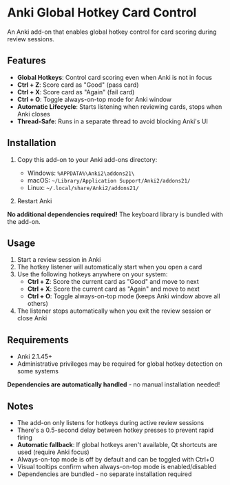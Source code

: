 # Anki Global Hotkey Card Control

An Anki add-on that enables global hotkey control for card scoring during review sessions.

## Features

- **Global Hotkeys**: Control card scoring even when Anki is not in focus
- **Ctrl + Z**: Score card as "Good" (pass card)
- **Ctrl + X**: Score card as "Again" (fail card)
- **Ctrl + O**: Toggle always-on-top mode for Anki window
- **Automatic Lifecycle**: Starts listening when reviewing cards, stops when Anki closes
- **Thread-Safe**: Runs in a separate thread to avoid blocking Anki's UI

## Installation

1. Copy this add-on to your Anki add-ons directory:
   - Windows: `%APPDATA%\Anki2\addons21\`
   - macOS: `~/Library/Application Support/Anki2/addons21/`
   - Linux: `~/.local/share/Anki2/addons21/`

2. Restart Anki

**No additional dependencies required!** The keyboard library is bundled with the add-on.

## Usage

1. Start a review session in Anki
2. The hotkey listener will automatically start when you open a card
3. Use the following hotkeys anywhere on your system:
   - **Ctrl + Z**: Score the current card as "Good" and move to next
   - **Ctrl + X**: Score the current card as "Again" and move to next
   - **Ctrl + O**: Toggle always-on-top mode (keeps Anki window above all others)
4. The listener stops automatically when you exit the review session or close Anki

## Requirements

- Anki 2.1.45+
- Administrative privileges may be required for global hotkey detection on some systems

**Dependencies are automatically handled** - no manual installation needed!

## Notes

- The add-on only listens for hotkeys during active review sessions
- There's a 0.5-second delay between hotkey presses to prevent rapid firing
- **Automatic fallback**: If global hotkeys aren't available, Qt shortcuts are used (require Anki focus)
- Always-on-top mode is off by default and can be toggled with Ctrl+O
- Visual tooltips confirm when always-on-top mode is enabled/disabled
- Dependencies are bundled - no separate installation required
